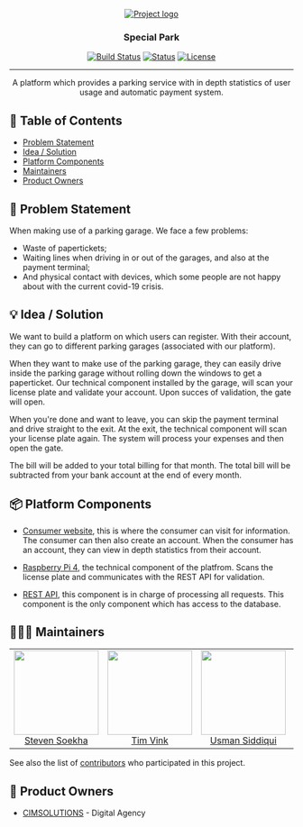 <p align="center">
  <a href="" rel="noopener">
 <img src="https://images.unsplash.com/photo-1538991452856-3bae8974c99c?ixlib=rb-1.2.1&ixid=eyJhcHBfaWQiOjEyMDd9&auto=format&fit=crop&w=1950&h=1000&q=80" alt="Project logo"></a>
</p>
<h3 align="center">Special Park</h3>

<div align="center">

[![Build Status](https://travis-ci.com/buzzzlightyear/special-park.svg?branch=master)](https://travis-ci.com/buzzzlightyear/special-park)
[![Status](https://img.shields.io/badge/status-active-success.svg)]()
[![License](https://img.shields.io/badge/license-MIT-blue.svg)](LICENSE.md)

</div>

---

<p align="center"> A platform which provides a parking service with in depth statistics of user usage and automatic payment system.
    <br> 
</p>

## 📝 Table of Contents

- [Problem Statement](#problem_statement)
- [Idea / Solution](#idea)
- [Platform Components](#components)
- [Maintainers](#authors)
- [Product Owners](#po)

## 🧐 Problem Statement <a name = "problem_statement"></a>

When making use of a parking garage. We face a few problems:

- Waste of papertickets;
- Waiting lines when driving in or out of the garages, and also at the payment terminal;
- And physical contact with devices, which some people are not happy about with the current covid-19 crisis.

## 💡 Idea / Solution <a name = "idea"></a>

We want to build a platform on which users can register. With their account, they can go to different parking garages (associated with our platform). 

When they want to make use of the parking garage, they can easily drive inside the parking garage without rolling down the windows to get a paperticket. Our technical component installed by the garage, will scan your license plate and validate your account. Upon succes of validation, the gate will open. 

When you're done and want to leave, you can skip the payment terminal and drive straight to the exit. At the exit, the technical component will scan your license plate again. The system will process your expenses and then open the gate. 

The bill will be added to your total billing for that month. The total bill will be subtracted from your bank account at the end of every month.

## 📦 Platform Components <a name = "components"></a>

- [Consumer website](https://github.com/buzzzlightyear/special-park/tree/master/web), this is where the consumer can visit for information. The consumer can then also create an account. When the consumer has an account, they can view in depth statistics from their account.

- [Raspberry Pi 4](https://github.com/buzzzlightyear/special-park/tree/master/app), the technical component of the platfrom. Scans the license plate and communicates with the REST API for validation.

- [REST API](https://github.com/buzzzlightyear/special-park/tree/master/api), this component is in charge of processing all requests. This component is the only component which has access to the database.

## 🦸🏻‍♂ Maintainers <a name = "authors"></a>

<table>
  <tbody>
    <tr>
      <td align="center">
        <a href="https://github.com/buzzzlightyear">
          <img width="150" height="150" src="https://avatars2.githubusercontent.com/u/36703601?s=460&v=4">
          </br>
          Steven Soekha
        </a>
      </td>
      <td align="center">
        <a href="https://github.com/tim-vink">
          <img width="150" height="150" src="https://avatars0.githubusercontent.com/u/28394164?s=400&u=50a3e18a3ed3aad7753989329935c50977f54c95&v=4">
          </br>
          Tim Vink
        </a>
      </td>
      <td align="center">
        <a href="https://github.com/ILLUSIONack">
          <img width="150" height="150" src="https://avatars1.githubusercontent.com/u/40841153?s=400&u=320b9992083ed815bef5e5aa4405b250fef5f28a&v=4">
          </br>
          Usman Siddiqui
        </a>
      </td>
      <td align="center">
        <a href="https://github.com/ahmadkurdo">
          <img width="150" height="150" src="https://scontent-amt2-1.xx.fbcdn.net/v/t1.0-9/52387586_1345463722261957_3945269929183281152_n.jpg?_nc_cat=108&_nc_sid=7aed08&_nc_ohc=-llHF8yiZj8AX_Ui3xY&_nc_ht=scontent-amt2-1.xx&oh=c276581ed9f8d42a03270251aefbc5e5&oe=5ED09891">
          </br>
          Ahmed Rashid
        </a>
      </td>
    </tr>
  <tbody>
</table>

See also the list of [contributors](https://github.com/buzzzlightyear/special-park/graphs/contributors) who participated in this project.

## 👥 Product Owners <a name = "po"></a>

- [CIMSOLUTIONS](https://www.cimsolutions.nl/) - Digital Agency

